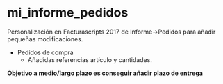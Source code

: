 # mi_informe_pedidos
Personalización en Facturascripts 2017 de Informe->Pedidos para añadir pequeñas modificaciones.
<ul>
<li>Pedidos de compra
<ul>
<li>Añadidas referencias artículo y cantidades.
</ul>
</ul>
<b>Objetivo a medio/largo plazo es conseguir añadir plazo de entrega</b>
